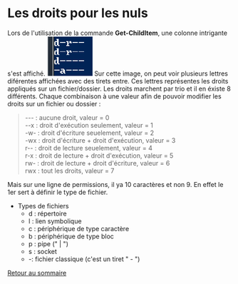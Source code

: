 # Les droits pour les nuls   

Lors de l'utilisation de la commande **Get-ChildItem**, une colonne intrigante s'est affiché. ![droits](Images/droits.PNG) Sur cette image, on peut voir plusieurs lettres diférentes affichées avec des tirets entre. Ces lettres représentes les droits appliqués sur un fichier/dossier. Les droits marchent par trio et il en éxiste 8 différents. Chaque combinaison à une valeur afin de pouvoir modifier les droits sur un fichier ou dossier : 

>---   : aucune droit, valeur = 0   
>--x   : droit d'exécution seulement, valeur = 1   
>-w-   : droit d'écriture seuelement, valeur = 2   
>-wx   : droit d'écriture + droit d'exécution, valeur = 3   
>r--   : droit de lecture seuelement, valeur = 4   
>r-x   : droit de lecture + droit d'exécution, valeur = 5   
>rw-   : droit de lecture + droit d'écriture, valeur = 6   
>rwx   : tout les droits, valeur = 7   

Mais sur une ligne de permissions, il ya 10 caractères et non 9. En effet le 1er sert à définir le type de fichier.

- Types de fichiers   
    - d : répertoire  
    - l : lien symbolique   
    - c : périphérique de type caractère   
    - b : périphérique de type bloc   
    - p : pipe (" | ")   
    - s : socket   
    - -: fichier classique (c'est un tiret " - ")   


[Retour au sommaire](https://github.com/taobourmaud/Linux_dossier/blob/main/README.md)